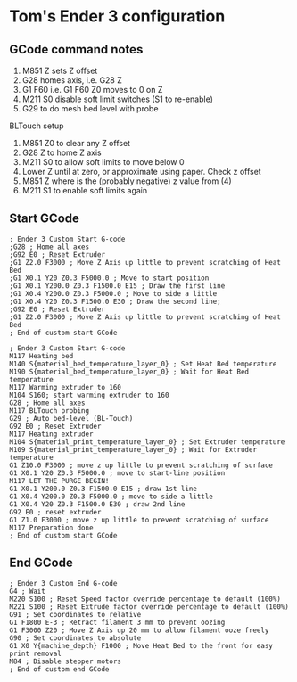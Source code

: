 # Tom's Ender 3 configuration

## GCode command notes

1. M851 Z <z-offset> sets Z offset
2. G28 <axis> homes axis, i.e. G28 Z
3. G1 F60 <axis><position> i.e. G1 F60 Z0 moves to 0 on Z
4. M211 S0 disable soft limit switches (S1 to re-enable)
5. G29 to do mesh bed level with probe

BLTouch setup

1. M851 Z0 to clear any Z offset
2. G28 Z to home Z axis
3. M211 S0 to allow soft limits to move below 0
4. Lower Z until at zero, or approximate using paper. Check z offset
5. M851 Z <offset> where <offset> is the (probably negative) z value from (4)
6. M211 S1 to enable soft limits again

## Start GCode

```
; Ender 3 Custom Start G-code
;G28 ; Home all axes
;G92 E0 ; Reset Extruder
;G1 Z2.0 F3000 ; Move Z Axis up little to prevent scratching of Heat Bed
;G1 X0.1 Y20 Z0.3 F5000.0 ; Move to start position
;G1 X0.1 Y200.0 Z0.3 F1500.0 E15 ; Draw the first line
;G1 X0.4 Y200.0 Z0.3 F5000.0 ; Move to side a little
;G1 X0.4 Y20 Z0.3 F1500.0 E30 ; Draw the second line;
;G92 E0 ; Reset Extruder
;G1 Z2.0 F3000 ; Move Z Axis up little to prevent scratching of Heat Bed
; End of custom start GCode

; Ender 3 Custom Start G-code
M117 Heating bed
M140 S{material_bed_temperature_layer_0} ; Set Heat Bed temperature
M190 S{material_bed_temperature_layer_0} ; Wait for Heat Bed temperature
M117 Warming extruder to 160
M104 S160; start warming extruder to 160
G28 ; Home all axes
M117 BLTouch probing
G29 ; Auto bed-level (BL-Touch)
G92 E0 ; Reset Extruder
M117 Heating extruder
M104 S{material_print_temperature_layer_0} ; Set Extruder temperature
M109 S{material_print_temperature_layer_0} ; Wait for Extruder temperature
G1 Z10.0 F3000 ; move z up little to prevent scratching of surface
G1 X0.1 Y20 Z0.3 F5000.0 ; move to start-line position
M117 LET THE PURGE BEGIN!
G1 X0.1 Y200.0 Z0.3 F1500.0 E15 ; draw 1st line
G1 X0.4 Y200.0 Z0.3 F5000.0 ; move to side a little
G1 X0.4 Y20 Z0.3 F1500.0 E30 ; draw 2nd line
G92 E0 ; reset extruder
G1 Z1.0 F3000 ; move z up little to prevent scratching of surface
M117 Preparation done
; End of custom start GCode
```

## End GCode

```
; Ender 3 Custom End G-code
G4 ; Wait
M220 S100 ; Reset Speed factor override percentage to default (100%)
M221 S100 ; Reset Extrude factor override percentage to default (100%)
G91 ; Set coordinates to relative
G1 F1800 E-3 ; Retract filament 3 mm to prevent oozing
G1 F3000 Z20 ; Move Z Axis up 20 mm to allow filament ooze freely
G90 ; Set coordinates to absolute
G1 X0 Y{machine_depth} F1000 ; Move Heat Bed to the front for easy print removal
M84 ; Disable stepper motors
; End of custom end GCode
```
